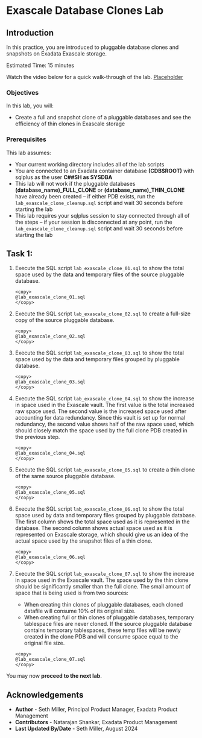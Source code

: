 # Exascale Database Clones Lab

## Introduction

In this practice, you are introduced to pluggable database clones and snapshots on Exadata Exascale storage.

Estimated Time: 15 minutes

Watch the video below for a quick walk-through of the lab.
[Placeholder]()

### Objectives

In this lab, you will:
* Create a full and snapshot clone of a pluggable databases and see the efficiency of thin clones in Exascale storage

### Prerequisites

This lab assumes:
* Your current working directory includes all of the lab scripts
* You are connected to an Exadata container database **(CDB$ROOT)** with sqlplus as the user **C##SH as SYSDBA**
* This lab will not work if the pluggable databases **(database\_name)\_FULL\_CLONE** or **(database\_name)\_THIN\_CLONE** have already been created – if either PDB exists, run the `lab_exascale_clone_cleanup.sql` script and wait 30 seconds before starting the lab
* This lab requires your sqlplus session to stay connected through all of the steps – if your session is disconnected at any point, run the `lab_exascale_clone_cleanup.sql` script and wait 30 seconds before starting the lab

## Task 1: 

1. Execute the SQL script `lab_exascale_clone_01.sql` to show the total space used by the data and temporary files of the source pluggable database.

    ```text
    <copy>
    @lab_exascale_clone_01.sql
    </copy>
    ```

2. Execute the SQL script `lab_exascale_clone_02.sql` to create a full-size copy of the source pluggable database.

    ```text
    <copy>
    @lab_exascale_clone_02.sql
    </copy>
    ```

3. Execute the SQL script `lab_exascale_clone_03.sql` to show the total space used by the data and temporary files grouped by pluggable database.

    ```text
    <copy>
    @lab_exascale_clone_03.sql
    </copy>
    ```

4. Execute the SQL script `lab_exascale_clone_04.sql` to show the increase in space used in the Exascale vault. The first value is the total increased raw space used. The second value is the increased space used after accounting for data redundancy. Since this vault is set up for normal redundancy, the second value shows half of the raw space used, which should closely match the space used by the full clone PDB created in the previous step.

    ```text
    <copy>
    @lab_exascale_clone_04.sql
    </copy>
    ```

5. Execute the SQL script `lab_exascale_clone_05.sql` to create a thin clone of the same source pluggable database.

    ```text
    <copy>
    @lab_exascale_clone_05.sql
    </copy>
    ```

6. Execute the SQL script `lab_exascale_clone_06.sql` to show the total space used by data and temporary files grouped by pluggable database. The first column shows the total space used as it is represented in the database. The second column shows actual space used as it is represented on Exascale storage, which should give us an idea of the actual space used by the snapshot files of a thin clone.

    ```text
    <copy>
    @lab_exascale_clone_06.sql
    </copy>
    ```

7. Execute the SQL script `lab_exascale_clone_07.sql` to show the increase in space used in the Exascale vault. The space used by the thin clone should be significantly smaller than the full clone. The small amount of space that is being used is from two sources:
    * When creating thin clones of pluggable databases, each cloned datafile will consume 10% of its original size.
    * When creating full or thin clones of pluggable databases, temporary tablespace files are never cloned. If the source pluggable database contains temporary tablespaces, these temp files will be newly created in the clone PDB and will consume space equal to the original file size.

    ```text
    <copy>
    @lab_exascale_clone_07.sql
    </copy>
    ```

You may now **proceed to the next lab**.

## Acknowledgements
* **Author** - Seth Miller, Principal Product Manager, Exadata Product Management
* **Contributors** - Natarajan Shankar, Exadata Product Management
* **Last Updated By/Date** - Seth Miller, August 2024